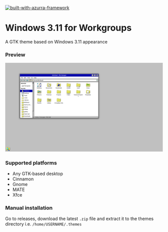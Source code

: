 [![built-with-azurra-framework](https://github.com/Elbullazul/Azurra_framework/raw/assets/azurra_framework_smaller.png)](https://github.com/Elbullazul/Azurra_framework)

# Windows 3.11 for Workgroups
A GTK theme based on Windows 3.11 appearance

### Preview
![win-3.11](https://github.com/B00merang-Project/gallery/raw/master/Windows%203.11%20(1).png)

### Supported platforms
- Any GTK-based desktop
- Cinnamon
- Gnome
- MATE
- Xfce

### Manual installation
Go to releases, download the latest `.zip` file and extract it to the themes directory i.e. `/home/USERNAME/.themes`

